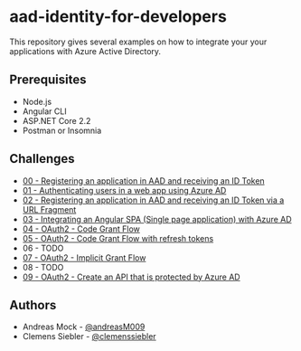 # aad-identity-for-developers

This repository gives several examples on how to integrate your your applications with Azure Active Directory.

## Prerequisites
* Node.js
* Angular CLI
* ASP.NET Core 2.2
* Postman or Insomnia

## Challenges

* [00 - Registering an application in AAD and receiving an ID Token](challenge-0-oidc-idtoken.md)
* [01 - Authenticating users in a web app using Azure AD](challenge-1-oidc-idtoken-webapp.md)
* [02 - Registering an application in AAD and receiving an ID Token via a URL Fragment](challenge-2-oidc-idtoken-fragment.md)
* [03 - Integrating an Angular SPA (Single page application) with Azure AD](challenge-3-oidc-idtoken-angularspa.md)
* [04 - OAuth2 - Code Grant Flow](challenge-4-oauth2-code-grant.md)
* [05 - OAuth2 - Code Grant Flow with refresh tokens](challenge-5-oauth2-refreshtoken.md)
* 06 - TODO
* [07 - OAuth2 - Implicit Grant Flow](challenge-7-oauth2-implicit-flow.md)
* 08 - TODO
* [09 - OAuth2 - Create an API that is protected by Azure AD](challenge-9-oauth2-protect-api.md)


## Authors

* Andreas Mock - [@andreasM009](https://twitter.com/andreasm009)
* Clemens Siebler - [@clemenssiebler](https://twitter.com/clemenssiebler)
